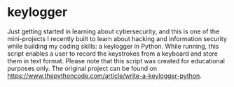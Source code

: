 # keylogger
Just getting started in learning about cybersecurity, and this is one of the mini-projects I recently built to learn about hacking and information security 
while building my coding skills: a keylogger in Python. While running, this script enables a user to record the keystrokes from a keyboard and store them 
in text format. Please note that this script was created for educational purposes only. The original project can be found on 
https://www.thepythoncode.com/article/write-a-keylogger-python.
